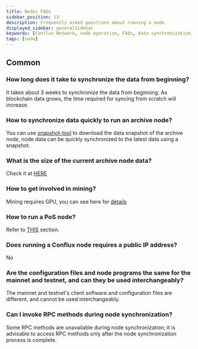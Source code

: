 ```yaml
---
title: Nodes FAQs
sidebar_position: 13
description: Frequently asked questions about running a node.
displayed_sidebar: generalSidebar
keywords: [Conflux Network, node operation, FAQs, data synchronization, archive node, snapshot tool, node data size, mining, GPU mining, PoS node, public IP, mainnet, testnet, RPC methods, node configuration, client software]
tags: [node]
---
```


## Common

### How long does it take to synchronize the data from beginning?

It takes about 3 weeks to synchronize the data from beginning. As blockchain data grows, the time required for syncing from scratch will increase.

### How to synchronize data quickly to run an archive node?

You can use [snapshot-tool](./snapshot-tool.md) to download the data snapshot of the archive node, node data can be quickly synchronized to the latest data using a snapshot.

### What is the size of the current archive node data?

Check it at [HERE](./snapshot-tool#whats-the-snapshot-data-size)

### How to get involved in mining?

Mining requires GPU, you can see here for [details](https://forum.conflux.fun/t/conflux-tethys-gpu-mining-instruction-v1-1-4/3775)

### How to run a PoS node?

Refer to [THIS](/docs/general/mine-stake/stake/) section.

### Does running a Conflux node requires a public IP address?

No

### Are the configuration files and node programs the same for the mainnet and testnet, and can they be used interchangeably?

The mainnet and testnet's client software and configuration files are different, and cannot be used interchangeably.

### Can I invoke RPC methods during node synchronization?

Some RPC methods are unavailable during node synchronization; it is advisable to access RPC methods only after the node synchronization process is complete.
